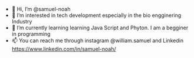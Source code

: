 - 👋 Hi, I’m @samuel-noah
- 👀 I’m interested in tech development especially in the bio engginering Industry
- 🌱 I’m currently learning learning Java Script and Phyton. I am a begginer in programming 
- 📫 You can reach me through instagram @william.samuel and Linkedin https://www.linkedin.com/in/samuel-noah/

<!---
samuel-noah/samuel-noah is a ✨ special ✨ repository because its `README.md` (this file) appears on your GitHub profile.
You can click the Preview link to take a look at your changes.
--->
